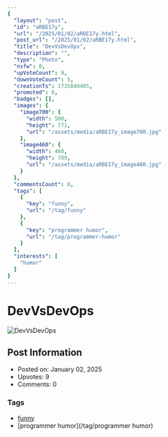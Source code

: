 ```yaml
---
{
  "layout": "post",
  "id": "aRBE17y",
  "url": "/2025/01/02/aRBE17y.html",
  "post_url": "/2025/01/02/aRBE17y.html",
  "title": "DevVsDevOps",
  "description": "",
  "type": "Photo",
  "nsfw": 0,
  "upVoteCount": 9,
  "downVoteCount": 5,
  "creationTs": 1735840405,
  "promoted": 0,
  "badges": [],
  "images": {
    "image700": {
      "width": 500,
      "height": 771,
      "url": "/assets/media/aRBE17y_image700.jpg"
    },
    "image460": {
      "width": 460,
      "height": 709,
      "url": "/assets/media/aRBE17y_image460.jpg"
    }
  },
  "commentsCount": 0,
  "tags": [
    {
      "key": "funny",
      "url": "/tag/funny"
    },
    {
      "key": "programmer humor",
      "url": "/tag/programmer-humor"
    }
  ],
  "interests": [
    "humor"
  ]
}
---
```


# DevVsDevOps

![DevVsDevOps](/assets/media/aRBE17y_image700.jpg)

## Post Information

- Posted on: January 02, 2025
- Upvotes: 9
- Comments: 0

### Tags

- [funny](/tag/funny)
- [programmer humor](/tag/programmer humor)
